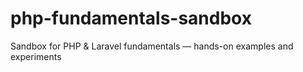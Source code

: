 # php-fundamentals-sandbox
Sandbox for PHP &amp; Laravel fundamentals — hands-on examples and experiments
